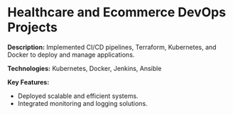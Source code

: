 # Healthcare and Ecommerce DevOps Projects

**Description:** Implemented CI/CD pipelines, Terraform, Kubernetes, and Docker to deploy and manage applications.

**Technologies:** Kubernetes, Docker, Jenkins, Ansible

**Key Features:**
- Deployed scalable and efficient systems.
- Integrated monitoring and logging solutions.
